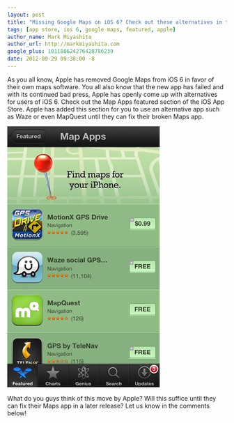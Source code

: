 ```yaml
---
layout: post
title: "Missing Google Maps on iOS 6? Check out these alternatives in the App Store"
tags: [app store, ios 6, google maps, featured, apple]
author_name: Mark Miyashita
author_url: http://markmiyashita.com
google_plus: 101180624276428786239
date: 2012-09-29 09:38:00 -8
---
```


As you all know, Apple has removed Google Maps from iOS 6 in favor of their own maps software. You all also know that the new app has failed and with its continued bad press, Apple has openly come up with alternatives for users of iOS 6. Check out the Map Apps featured section of the iOS App Store. Apple has added this section for you to use an alternative app such as Waze or even MapQuest until they can fix their broken Maps app.

<img class="clear blog-image-border" src="/images/alternative_maps_ios_6.jpeg" title="Alternatives">

What do you guys think of this move by Apple? Will this suffice until they can fix their Maps app in a later release? Let us know in the comments below!
